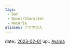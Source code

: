 ```yaml
---
tags:
 - Bar
 - Novel/Character
 - Nacaria
aliases: アヤマの人
---
```


date:: [2023-02-01](Daily_Note/2023-02-01.md)
up:: [Ayama](Ayama.md)
